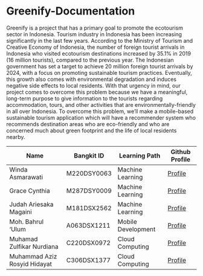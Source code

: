 # Greenify-Documentation

Greenify is a project that has a primary goal to promote the ecotourism sector in Indonesia. Tourism industry in Indonesia has been increasing significantly in the last few years. According to the Ministry of Tourism and Creative Economy of Indonesia, the number of foreign tourist arrivals in Indonesia who visited ecotourism destinations increased by 35.1% in 2019 (16 million tourists), compared to the previous year. The Indonesian government has set a target to achieve 20 million foreign tourist arrivals by 2024, with a focus on promoting sustainable tourism practices. Eventually, this growth also comes with environmental degradation and induces negative side effects to local residents. With that urgency in mind, our project comes to overcome this problem because we have a meaningful, long-term purpose to give information to the tourists regarding accommodation, tours, and other activities that are environmentally-friendly in all over Indonesia. To overcome this problem, we’ll make a mobile-based sustainable tourism application which will have a recommender system who recommends destination areas who are eco-friendly and who are concerned much about green footprint and the life of local residents nearby.

| Name | Bangkit ID   |  Learning Path | Github Profile   |
| ------------ | ------------ | ------------ | ------------ |
| Winda Asmarawati  |  M220DSY0063 |  Machine Learning | [Profile](https://github.com/windaasm)  |
| Grace Cynthia  | M287DSY0009  |  Machine Learning | [Profile](https://github.com/graceecyn) |
| Judah Ariesaka Magaini  | M181DSX2562  |  Machine Learning | [Profile](https://github.com/ariiesaka)  |
|  Moh. Bahrul ‘Ulum | A063DSX1211  |  Mobile Development | [Profile](https://github.com/MohBahrulUlum15)   |
|  Muhamad Zulfikar Nurdiana | C220DSX0972  | Cloud Computing  | [Profile](https://github.com/zulnurdiana) |
|  Muhammad Aziz Rosyid Hidayat |  C306DSX1377 | Cloud Computing  | [Profile](https://github.com/azizrosyid) |
